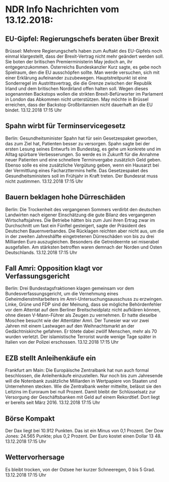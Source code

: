 # NDR Info Nachrichten vom 13.12.2018:


## EU-Gipfel: Regierungschefs beraten über Brexit
Brüssel: Mehrere Regierungschefs haben zum Auftakt des EU-Gipfels noch einmal klargestellt, dass der Brexit-Vertrag nicht mehr geändert werden soll. Sie boten der britischen Premierministerin May jedoch an, ihr entgegenzukommen. Österreichs Bundeskanzler Kurz sagte, es gebe noch Spielraum, den die EU ausschöpfen sollte. Man werde versuchen, sich mit einer Erklärung aufeinander zuzubewegen. Hauptstreitpunkt ist eine Sonderregel im Austrittsvertrag, die die Grenze zwischen der Republik Irland und dem britischen Nordirland offen halten soll. Wegen dieses sogenannten Backstops wollen die strikten Brexit-Befürworter im Parlament in London das Abkommen nicht unterstützen. May möchte in Brüssel erreichen, dass der Backstop Großbritannien nicht dauerhaft an die EU bindet. 13.12.2018 17:15 Uhr 

## Spahn wirbt für Terminservicegesetz
Berlin: Gesundheitsminister Spahn hat für sein Gesetzespaket geworben, das zum Ziel hat, Patienten besser zu versorgen. Spahn sagte bei der ersten Lesung seines Entwurfs im Bundestag, es gehe um konkrete und im Alltag spürbare Verbesserungen. So werde es in Zukunft für die Annahme neuer Patienten und eine schnellere Terminvergabe zusätzlich Geld geben. Ebenso solle es eine zusätzliche Vergütung geben, wenn ein Hausarzt bei der Vermittlung eines Facharzttermins helfe. Das Gesetzespaket des Gesundheitsministers soll im Frühjahr in Kraft treten. Der Bundesrat muss nicht zustimmen. 13.12.2018 17:15 Uhr 

## Bauern beklagen hohe Dürreschäden
Berlin: Die Trockenheit des vergangenen Sommers verdirbt den deutschen Landwirten nach eigener Einschätzung die gute Bilanz des vergangenen Wirtschaftsjahres. Die Betriebe hätten bis zum Juni ihren Ertrag zwar im Durchschnitt um fast ein Fünftel gesteigert, sagte der Präsident des Deutschen Bauernverbandes. Die Rücklagen reichten aber nicht aus, um die in der zweiten Jahreshälfte eingetretenen Dürreschäden von bis zu drei Milliarden Euro auszugleichen. Besonders die Getreideernte sei miserabel ausgefallen. Am stärksten betroffen waren demnach der Norden und Osten Deutschlands. 13.12.2018 17:15 Uhr 

## Fall Amri: Opposition klagt vor Verfassungsgericht
Berlin: Drei Bundestagsfraktionen klagen gemeinsam vor dem Bundesverfassungsgericht, um die Vernehmung eines Geheimdienstmitarbeiters im Amri-Untersuchungsausschuss zu erzwingen. Linke, Grüne und FDP sind der Meinung, dass sie mögliche Behördenfehler vor dem Attentat auf dem Berliner Breitscheidplatz nicht aufklären können, ohne diesen V-Mann-Führer als Zeugen zu vernehmen. Er hatte dieselbe Moschee besucht wie der Attentäter Amri. Der Tunesier war vor zwei Jahren mit einem Lastwagen auf den Weihnachtsmarkt an der Gedächtniskirche gefahren. Er tötete dabei zwölf Menschen, mehr als 70 wurden verletzt. Der islamistische Terrorist wurde wenige Tage später in Italien von der Polizei erschossen. 13.12.2018 17:15 Uhr 

## EZB stellt Anleihenkäufe ein
Frankfurt am Main: Die Europäische Zentralbank hat nun auch formal beschlossen, die Anleihenkäufe einzustellen. Nur noch bis zum Jahresende will die Notenbank zusätzliche Milliarden in Wertpapiere von Staaten und Unternehmen stecken. Wie die Zentralbank weiter mitteilte, belässt sie den Leitzins im Euroraum bei null Prozent. Damit bleibt der Schlüsselsatz zur Versorgung der Geschäftsbanken mit Geld auf einem Rekordtief. Dort liegt er bereits seit März 2016. 13.12.2018 17:15 Uhr 

## Börse Kompakt
Der Dax liegt bei 10.912 Punkten. Das ist ein Minus von 0,1 Prozent. Der Dow Jones: 24.565 Punkte; plus 0,2 Prozent. Der Euro kostet einen Dollar 13 48. 13.12.2018 17:15 Uhr 

## Wettervorhersage
Es bleibt trocken, von der Ostsee her kurzer Schneeregen, 0 bis 5 Grad. 13.12.2018 17:15 Uhr 
